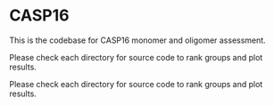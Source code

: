 # CASP16

This is the codebase for CASP16 monomer and oligomer assessment.

Please check each directory for source code to rank groups and plot results.

Please check each directory for source code to rank groups and plot results.